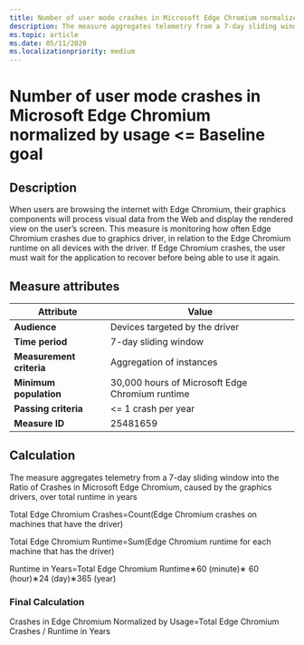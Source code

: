 ```yaml
---
title: Number of user mode crashes in Microsoft Edge Chromium normalized by usage <= Baseline goal
description: The measure aggregates telemetry from a 7-day sliding window a ratio of crashes in Microsoft Edge Chromium, caused by the graphics drivers, over total runtime in years
ms.topic: article
ms.date: 05/11/2020
ms.localizationpriority: medium
---
```


# Number of user mode crashes in Microsoft Edge Chromium normalized by usage <= Baseline goal

## Description

When users are browsing the internet with Edge Chromium, their graphics components will process visual data from the Web and display the rendered view on the user’s screen. This measure is monitoring how often Edge Chromium crashes due to graphics driver, in relation to the Edge Chromium runtime on all devices with the driver. If Edge Chromium crashes, the user must wait for the application to recover before being able to use it again.  

## Measure attributes

|Attribute|Value|
|----|----|
|**Audience**|Devices targeted by the driver|
|**Time period**|7-day sliding window|
|**Measurement criteria**|Aggregation of instances|
|**Minimum population**|30,000 hours of Microsoft Edge Chromium runtime|
|**Passing criteria**|<= 1 crash per year|
|**Measure ID**|25481659|

## Calculation

The measure aggregates telemetry from a 7-day sliding window into the Ratio of Crashes in Microsoft Edge Chromium, caused by the graphics drivers, over total runtime in years 

Total Edge Chromium Crashes=Count(Edge Chromium crashes on machines that have the driver)

Total Edge Chromium Runtime=Sum(Edge Chromium runtime for each machine that has the driver)

Runtime in Years=Total Edge Chromium Runtime∗60 (minute)∗ 60 (hour)∗24 (day)∗365 (year)

### Final Calculation 

Crashes in Edge Chromium Normalized by Usage=Total Edge Chromium Crashes / Runtime in Years


